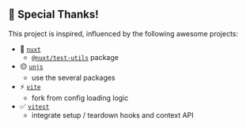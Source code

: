 ## 💖 Special Thanks!

This project is inspired, influenced by the following awesome projects:

- 💚 [`nuxt`](https://v3.nuxtjs.org/)
  - [`@nuxt/test-utils`](https://github.com/nuxt/framework/tree/main/packages/test-utils) package
- 🟡 [`unjs`](https://github.com/unjs)
  - use the several packages
- ⚡ [`vite`](https://vitejs.dev/)
  - fork from config loading logic
- ✅ [`vitest`](https://vitest.dev/)
  - integrate setup / teardown hooks and context API
